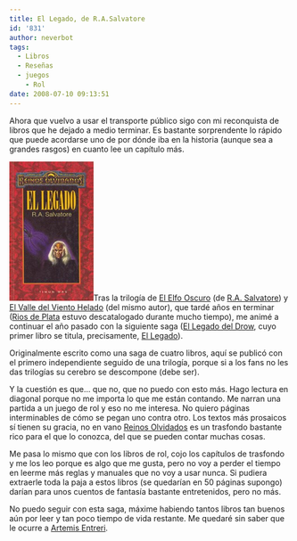 ```yaml
---
title: El Legado, de R.A.Salvatore
id: '831'
author: neverbot
tags:
  - Libros
  - Reseñas
  - juegos
    - Rol
date: 2008-07-10 09:13:51
---
```


Ahora que vuelvo a usar el transporte público sigo con mi reconquista de libros que he dejado a medio terminar. Es bastante sorprendente lo rápido que puede acordarse uno de por dónde iba en la historia (aunque sea a grandes rasgos) en cuanto lee un capítulo más.

![El Legado - R.A.Salvatore](./el-legado-de-rasalvatore/el_legado_-_salvatore.jpg "El Legado - R.A.Salvatore")Tras la trilogía de [El Elfo Oscuro](http://en.wikipedia.org/wiki/The_Dark_Elf_Trilogy) (de [R.A. Salvatore](http://en.wikipedia.org/wiki/R._A._Salvatore)) y [El Valle del Viento Helado](http://en.wikipedia.org/wiki/Icewind_Dale_Trilogy) (del mismo autor), que tardé años en terminar ([Rios de Plata](http://tienda.cyberdark.net/rios-de-plata-el-valle-del-viento-helado-2-n1113.html) estuvo descatalogado durante mucho tiempo), me animé a continuar el año pasado con la siguiente saga ([El Legado del Drow](http://en.wikipedia.org/wiki/Legacy_of_the_Drow), cuyo primer libro se titula, precisamente, [El Legado](http://tienda.cyberdark.net/el-legado-n2165.html)).

Originalmente escrito como una saga de cuatro libros, aquí se publicó con el primero independiente seguido de una trilogía, porque si a los fans no les das trilogías su cerebro se descompone (debe ser).

Y la cuestión es que... que no, que no puedo con esto más. Hago lectura en diagonal porque no me importa lo que me están contando. Me narran una partida a un juego de rol y eso no me interesa. No quiero páginas interminables de cómo se pegan uno contra otro. Los textos más prosaicos sí tienen su gracia, no en vano [Reinos Olvidados](http://en.wikipedia.org/wiki/Forgotten_Realms) es un trasfondo bastante rico para el que lo conozca, del que se pueden contar muchas cosas.

Me pasa lo mismo que con los libros de rol, cojo los capítulos de trasfondo y me los leo porque es algo que me gusta, pero no voy a perder el tiempo en leerme más reglas y manuales que no voy a usar nunca. Si pudiera extraerle toda la paja a estos libros (se quedarían en 50 páginas supongo) darían para unos cuentos de fantasía bastante entretenidos, pero no más.

No puedo seguir con esta saga, máxime habiendo tantos libros tan buenos aún por leer y tan poco tiempo de vida restante. Me quedaré sin saber que le ocurre a [Artemis Entreri](http://en.wikipedia.org/wiki/Artemis_Entreri).
